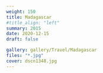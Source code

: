```yaml
---
weight: 150
title: Madagascar
#title_align: "left"
summary: 2015
date: 2020-12-15
draft: false

gallery: gallery/Travel/Madagascar
files: "*.jpg"
cover: dscn1348.jpg
---
```

